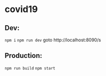 # covid19

## Dev:
`npm i`
`npm run dev`
goto http://localhost:8090/s


## Production:
`npm run build`
`npm start`